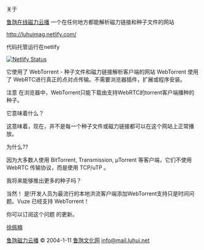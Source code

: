 关于

<a href="http://magnet.luhui.net" target="_blank">鲁虺在线磁力云播</a> 一个在任何地方都能解析磁力链接和种子文件的网站

http://luhuimag.netlify.com/

代码托管运行在netlify

[![Netlify Status](https://api.netlify.com/api/v1/badges/363fb352-6056-437b-b2d9-3b5ab431fc3e/deploy-status)](https://app.netlify.com/sites/luhuimag/deploys)


它使用了 WebTorrent - 种子文件和磁力链接解析客户端的网站 WebTorrent 使用了 WebRTC进行真正的点对点传输。不需要浏览器插件，扩展或程序安装。

注意
在浏览器中，WebTorrent只能下载由支持WebRTC的torrent客户端播种的种子。

它意味着什么？

这意味着，现在，并不是每一个种子文件或磁力链接都可以在这个网站上正常播放。

为什么??

因为大多数人使用 BitTorrent, Transmission, μTorrent 等客户端，它们不使用 WebRTC 传输协议，而是使用 TCP/uTP 。

我将来能够推出更多的种子吗？

当然！ 是!开发人员为最流行的本地洪流客户端添加WebTorrent支持只是时间问题。Vuze 已经支持 WebTorrent！

你可以订阅这个问题 的更新。

<a href="http://www.nange.cn/" target="_blank">徐佩楠</a>

<a href="http://magnet.luhui.net" target="_blank">鲁虺磁力云播</a>
© 2004-1-11 <a href="http://www.luhui.net" target="_blank">鲁虺文化网</a>
info@mail.luhui.net
